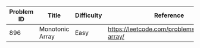 | Problem ID | Title | Difficulty | Reference
| --- | --- | --- | ---
| 896 | Monotonic Array | Easy | https://leetcode.com/problems/monotonic-array/
